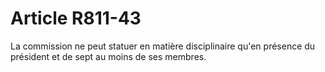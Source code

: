 # Article R811-43

La commission ne peut statuer en matière disciplinaire qu'en présence du président et de sept au moins de ses membres.

